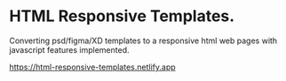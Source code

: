 # HTML Responsive Templates.

Converting psd/figma/XD templates to a responsive html web pages with javascript features implemented.

<a href="https://html-responsive-templates.netlify.app">https://html-responsive-templates.netlify.app</a>